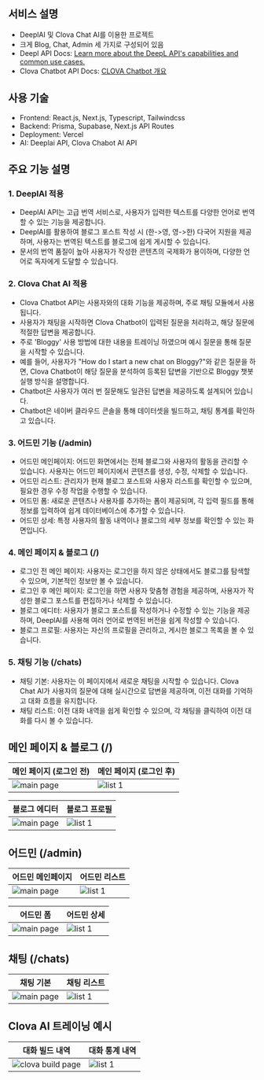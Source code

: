## 서비스 설명

- DeeplAI 및 Clova Chat AI를 이용한 프로젝트
- 크게 Blog, Chat, Admin 세 가지로 구성되어 있음
- Deepl API Docs: [Learn more about the DeepL API's capabilities and common use cases.](https://developers.deepl.com/docs)
- Clova Chatbot API Docs: [CLOVA Chatbot 개요](https://api.ncloud-docs.com/docs/ai-application-service-chatbot)

## 사용 기술

- Frontend: React.js, Next.js, Typescript, Tailwindcss
- Backend: Prisma, Supabase, Next.js API Routes
- Deployment: Vercel
- AI: Deeplai API, Clova Chabot AI API

## 주요 기능 설명

### 1. DeeplAI 적용

- DeeplAI API는 고급 번역 서비스로, 사용자가 입력한 텍스트를 다양한 언어로 번역할 수 있는 기능을 제공합니다.
- DeeplAI를 활용하여 블로그 포스트 작성 시 (한->영, 영->한) 다국어 지원을 제공하며, 사용자는 번역된 텍스트를 블로그에 쉽게 게시할 수 있습니다.
- 문서의 번역 품질이 높아 사용자가 작성한 콘텐츠의 국제화가 용이하며, 다양한 언어로 독자에게 도달할 수 있습니다.

### 2. Clova Chat AI 적용

- Clova Chatbot API는 사용자와의 대화 기능을 제공하며, 주로 채팅 모듈에서 사용됩니다.
- 사용자가 채팅을 시작하면 Clova Chatbot이 입력된 질문을 처리하고, 해당 질문에 적절한 답변을 제공합니다.
- 주로 'Bloggy' 사용 방법에 대한 내용을 트레이닝 하였으며 예시 질문을 통해 질문을 시작할 수 있습니다.
- 예를 들어, 사용자가 "How do I start a new chat on Bloggy?"와 같은 질문을 하면, Clova Chatbot이 해당 질문을 분석하여 등록된 답변을 기반으로 Bloggy 챗봇 실행 방식을 설명합니다.
- Chatbot은 사용자가 여러 번 질문해도 일관된 답변을 제공하도록 설계되어 있습니다.
- Chatbot은 네이버 클라우드 콘솔을 통해 데이터셋을 빌드하고, 채팅 통계를 확인하고 있습니다.

### 3. 어드민 기능 (/admin)

- 어드민 메인페이지: 어드민 화면에서는 전체 블로그와 사용자의 활동을 관리할 수 있습니다. 사용자는 어드민 페이지에서 콘텐츠를 생성, 수정, 삭제할 수 있습니다.
- 어드민 리스트: 관리자가 현재 블로그 포스트와 사용자 리스트를 확인할 수 있으며, 필요한 경우 수정 작업을 수행할 수 있습니다.
- 어드민 폼: 새로운 콘텐츠나 사용자를 추가하는 폼이 제공되며, 각 입력 필드를 통해 정보를 입력하여 쉽게 데이터베이스에 추가할 수 있습니다.
- 어드민 상세: 특정 사용자의 활동 내역이나 블로그의 세부 정보를 확인할 수 있는 화면입니다.

### 4. 메인 페이지 & 블로그 (/)

- 로그인 전 메인 페이지: 사용자는 로그인을 하지 않은 상태에서도 블로그를 탐색할 수 있으며, 기본적인 정보만 볼 수 있습니다.
- 로그인 후 메인 페이지: 로그인을 하면 사용자 맞춤형 경험을 제공하며, 사용자가 작성한 블로그 포스트를 편집하거나 삭제할 수 있습니다.
- 블로그 에디터: 사용자가 블로그 포스트를 작성하거나 수정할 수 있는 기능을 제공하며, DeeplAI를 사용해 여러 언어로 번역된 버전을 쉽게 작성할 수 있습니다.
- 블로그 프로필: 사용자는 자신의 프로필을 관리하고, 게시한 블로그 목록을 볼 수 있습니다.

### 5. 채팅 기능 (/chats)

- 채팅 기본: 사용자는 이 페이지에서 새로운 채팅을 시작할 수 있습니다. Clova Chat AI가 사용자의 질문에 대해 실시간으로 답변을 제공하며, 이전 대화를 기억하고 대화 흐름을 유지합니다.
- 채팅 리스트: 이전 대화 내역을 쉽게 확인할 수 있으며, 각 채팅을 클릭하여 이전 대화를 다시 볼 수 있습니다.

## 메인 페이지 & 블로그 (/)

<table>
  <thead>
    <tr>
      <th style="text-align: center">메인 페이지 (로그인 전)</th>
      <th style="text-align: center">메인 페이지 (로그인 후)</th>
    </tr>
  </thead>
  <tbody>
    <tr>
      <td><img src="https://user-images.githubusercontent.com/38210233/233589589-42526cdd-bd6b-4642-90f9-f40b1aa10c55.png" alt="main page"/></td>
      <td><img src="https://user-images.githubusercontent.com/38210233/233589641-d534e382-0f5c-4227-9607-9d093fb6513d.png" alt="list 1" /></td>
    </tr>
  </tbody>
</table>

<table>
  <thead>
    <tr>
      <th style="text-align: center">블로그 에디터</th>
      <th style="text-align: center">블로그 프로필</th>
    </tr>
  </thead>
  <tbody>
    <tr>
      <td><img src="https://user-images.githubusercontent.com/38210233/233589902-81a10149-7eb4-4d56-a0b9-876bd9c48b4a.png" alt="main page"/></td>
      <td><img src="https://user-images.githubusercontent.com/38210233/233589950-bb926d4c-55c1-41bd-a71c-bd106c9d25a1.png" alt="list 1" /></td>
    </tr>
  </tbody>
</table>

## 어드민 (/admin)

<table>
  <thead>
    <tr>
      <th style="text-align: center">어드민 메인페이지</th>
      <th style="text-align: center">어드민 리스트</th>
    </tr>
  </thead>
  <tbody>
    <tr>
      <td><img src="https://user-images.githubusercontent.com/38210233/233590181-9a5b5dbb-434d-4036-a9dd-07782471a2d1.png" alt="main page"/></td>
      <td><img src="https://user-images.githubusercontent.com/38210233/233590341-b597fde5-f5b0-4a40-8451-2ace5d9eaf85.png" alt="list 1" /></td>
    </tr>
  </tbody>
</table>

<table>
  <thead>
    <tr>
      <th style="text-align: center">어드민 폼</th>
      <th style="text-align: center">어드민 상세</th>
    </tr>
  </thead>
  <tbody>
    <tr>
      <td><img src="https://user-images.githubusercontent.com/38210233/233590432-7dda4b39-20db-4686-b8ce-a2bc3d10c2d1.png" alt="main page"/></td>
      <td><img src="https://user-images.githubusercontent.com/38210233/233590491-e0ff8a88-289b-4cec-b1e1-f166f0813cff.png" alt="list 1" /></td>
    </tr>
  </tbody>
</table>

## 채팅 (/chats)

<table>
  <thead>
    <tr>
      <th style="text-align: center">채팅 기본</th>
      <th style="text-align: center">채팅 리스트</th>
    </tr>
  </thead>
  <tbody>
    <tr>
      <td><img src="https://github.com/user-attachments/assets/5dc22131-95a3-4bb1-b904-d1b12c698c54" alt="main page"/></td>
      <td><img src="https://user-images.githubusercontent.com/38210233/233590744-8d294391-d42f-4a67-817f-d237d44eb872.png" alt="list 1" /></td>
    </tr>
  </tbody>
</table>

## Clova AI 트레이닝 예시

<table>
  <thead>
    <tr>
      <th style="text-align: center">대화 빌드 내역</th>
      <th style="text-align: center">대화 통계 내역</th>
    </tr>
  </thead>
  <tbody>
    <tr>
      <td><img src="https://github.com/user-attachments/assets/d051372f-fd84-41d2-9e07-47a5bbb57683" alt="clova build page"/></td>
      <td><img src="https://github.com/user-attachments/assets/0b29e470-af1a-4aca-9a58-72144b6f40dd" alt="list 1" /></td>
    </tr>
  </tbody>
</table>
